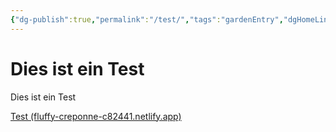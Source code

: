 ```yaml
---
{"dg-publish":true,"permalink":"/test/","tags":"gardenEntry","dgHomeLink":true,"dgPassFrontmatter":false}
---
```


# Dies ist ein Test

Dies ist ein Test

[Test (fluffy-creponne-c82441.netlify.app)](https://fluffy-creponne-c82441.netlify.app/)

